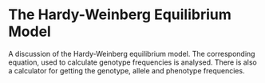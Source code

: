# The Hardy-Weinberg Equilibrium Model
A discussion of the Hardy-Weinberg equilibrium model. The corresponding equation, used to calculate genotype frequencies is analysed. There is also a calculator for getting the genotype, allele and phenotype frequencies.
